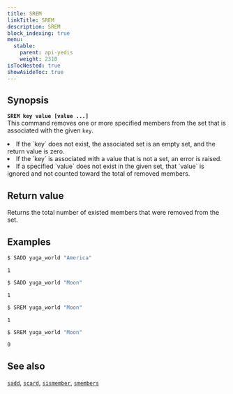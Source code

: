 ```yaml
---
title: SREM
linkTitle: SREM
description: SREM
block_indexing: true
menu:
  stable:
    parent: api-yedis
    weight: 2310
isTocNested: true
showAsideToc: true
---
```


## Synopsis

<b>`SREM key value [value ...]`</b><br>
This command removes one or more specified members from the set that is associated with the given `key`.
<li>If the `key` does not exist, the associated set is an empty set, and the return value is zero.</li>
<li>If the `key` is associated with a value that is not a set, an error is raised.</li>
<li>If a specified `value` does not exist in the given set, that `value` is ignored and not counted toward the total of removed members.</li>

## Return value

Returns the total number of existed members that were removed from the set.

## Examples

```sh
$ SADD yuga_world "America"
```

```
1
```

```sh
$ SADD yuga_world "Moon"
```

```
1
```

```sh
$ SREM yuga_world "Moon"
```

```
1
```

```sh
$ SREM yuga_world "Moon"
```

```
0
```

## See also

[`sadd`](../sadd/), [`scard`](../scard/), [`sismember`](../sismember/), [`smembers`](../smembers/)
